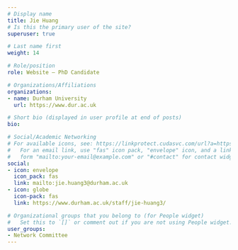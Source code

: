 ```yaml
---
# Display name
title: Jie Huang
# Is this the primary user of the site?
superuser: true

# Last name first
weight: 14

# Role/position
role: Website — PhD Candidate

# Organizations/Affiliations
organizations:
- name: Durham University
  url: https://www.dur.ac.uk

# Short bio (displayed in user profile at end of posts)
bio: 

# Social/Academic Networking
# For available icons, see: https://linkprotect.cudasvc.com/url?a=https%3a%2f%2fsourcethemes.com%2facademic%2fdocs%2fpage-builder%2f%23icons&c=E,1,03Q55I8O6D-V-MsaI5i3Th7UvGHpRVj6l4dANOBXiQaBRckWF-Uxi40d1B8mh5T88rS8FWL6R2UVO5-e4mDAmzVU5C2FJcU0kEkb6Qi2tyc,&typo=1
#   For an email link, use "fas" icon pack, "envelope" icon, and a link in the
#   form "mailto:your-email@example.com" or "#contact" for contact widget.
social:
- icon: envelope
  icon_pack: fas
  link: mailto:jie.huang3@durham.ac.uk
- icon: globe
  icon-pack: fas
  link: https://www.durham.ac.uk/staff/jie-huang3/

# Organizational groups that you belong to (for People widget)
#   Set this to `[]` or comment out if you are not using People widget.
user_groups:
- Network Committee
---
```

